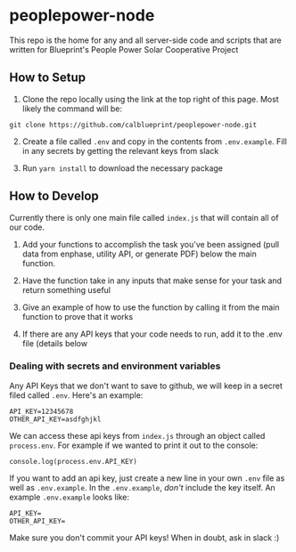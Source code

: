 # peoplepower-node
This repo is the home for any and all server-side code and scripts that are written for Blueprint's People Power Solar Cooperative Project

## How to Setup

1. Clone the repo locally using the link at the top right of this page. Most likely the command will be: 

`git clone https://github.com/calblueprint/peoplepower-node.git`

2. Create a file called `.env` and copy in the contents from `.env.example`. Fill in any secrets by getting the relevant keys from slack

3. Run `yarn install` to download the necessary package

## How to Develop

Currently there is only one main file called `index.js` that will contain all of our code. 

1. Add your functions to accomplish the task you've been assigned (pull data from enphase, utility API, or generate PDF) below the main function. 

2. Have the function take in any inputs that make sense for your task and return something useful

3. Give an example of how to use the function by calling it from the main function to prove that it works

4. If there are any API keys that your code needs to run, add it to the .env file (details below

### Dealing with secrets and environment variables

Any API Keys that we don't want to save to github, we will keep in a secret filed called `.env`. Here's an example: 

```
API_KEY=12345678
OTHER_API_KEY=asdfghjkl
```

We can access these api keys from `index.js` through an object called `process.env`. For example if we wanted to print it out to the console:
```
console.log(process.env.API_KEY)
```

If you want to add an api key, just create a new line in your own `.env` file as well as `.env.example`. In the `.env.example`, _*don't*_ include the key itself. An example `.env.example` looks like:

```
API_KEY=
OTHER_API_KEY=
```

Make sure you don't commit your API keys! When in doubt, ask in slack :)
